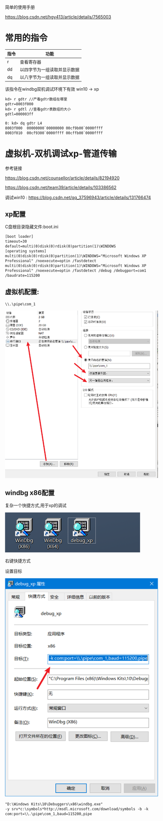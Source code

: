 







简单的使用手册

https://blog.csdn.net/hgy413/article/details/7565003



# 常用的指令

| 指令 | 功能                         |
| ---- | ---------------------------- |
| r    | 查看寄存器                   |
| dd   | 以四字节为一组读取并显示数据 |
| dq   | 以八字节为一组读取并显示数据 |



该指令在windbg双机调试环境下有效 win10 -> xp

```
kd> r gdtr //产看gdtr数组在哪里
gdtr=8003f000
kd> r gdtl //查看gdtr表数组的大小
gdtl=000003ff
```





```
0: kd> dq gdtr L4
8003f000  00000000`00000000 00cf9b00`0000ffff
8003f010  00cf9300`0000ffff 00cffb00`0000ffff

```

 

# 虚拟机-双机调试xp-管道传输



参考链接

https://blog.csdn.net/counsellor/article/details/82194920

https://blog.csdn.net/team39/article/details/103386562

调试win10 : https://blog.csdn.net/qq_37596943/article/details/131766474



## xp配置



C盘根目录隐藏文件:boot.ini

```
[boot loader]
timeout=30
default=multi(0)disk(0)rdisk(0)partition(1)\WINDOWS
[operating systems]
multi(0)disk(0)rdisk(0)partition(1)\WINDOWS="Microsoft Windows XP Professional" /noexecute=optin /fastdetect
multi(0)disk(0)rdisk(0)partition(1)\WINDOWS="Microsoft Windows XP Professional" /noexecute=optin /fastdetect /debug /debugport=com1 /baudrate=115200
```



## 虚拟机配置:



`\\.\pipe\com_1`



![image-20230909211737028](./img/image-20230909211737028.png)







## windbg x86配置

复杂一个快捷方式,用于xp的调试

![image-20230909211952446](./img/image-20230909211952446.png)

右键快捷方式

设置目标

![image-20230909212014470](./img/image-20230909212014470.png)



```
"D:\Windows Kits\10\Debuggers\x86\windbg.exe" 
-y srv*c:\symbols*http://msdl.microsoft.com/download/symbols -b -k com:port=\\.\pipe\com_1,baud=115200,pipe
```





